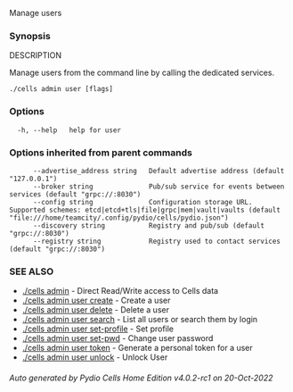 Manage users

### Synopsis


DESCRIPTION

  Manage users from the command line by calling the dedicated services.


```
./cells admin user [flags]
```

### Options

```
  -h, --help   help for user
```

### Options inherited from parent commands

```
      --advertise_address string   Default advertise address (default "127.0.0.1")
      --broker string              Pub/sub service for events between services (default "grpc://:8030")
      --config string              Configuration storage URL. Supported schemes: etcd|etcd+tls|file|grpc|mem|vault|vaults (default "file:///home/teamcity/.config/pydio/cells/pydio.json")
      --discovery string           Registry and pub/sub (default "grpc://:8030")
      --registry string            Registry used to contact services (default "grpc://:8030")
```

### SEE ALSO

* [./cells admin](./cells-admin)	 - Direct Read/Write access to Cells data
* [./cells admin user create](./cells-admin-user-create)	 - Create a user
* [./cells admin user delete](./cells-admin-user-delete)	 - Delete a user
* [./cells admin user search](./cells-admin-user-search)	 - List all users or search them by login
* [./cells admin user set-profile](./cells-admin-user-set-profile)	 - Set profile
* [./cells admin user set-pwd](./cells-admin-user-set-pwd)	 - Change user password
* [./cells admin user token](./cells-admin-user-token)	 - Generate a personal token for a user
* [./cells admin user unlock](./cells-admin-user-unlock)	 - Unlock User

###### Auto generated by Pydio Cells Home Edition v4.0.2-rc1 on 20-Oct-2022
